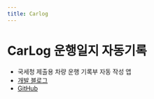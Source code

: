```yaml
---
title: Carlog
---
```


# 	CarLog 운행일지 자동기록

  - 국세청 제출용 차량 운행 기록부 자동 작성 앱
  - [개발 블로그](https://blog.naver.com/PostList.nhn?blogId=henasys&from=postList&categoryNo=10)
  - [GitHub](https://github.com/henasys/car-log)

